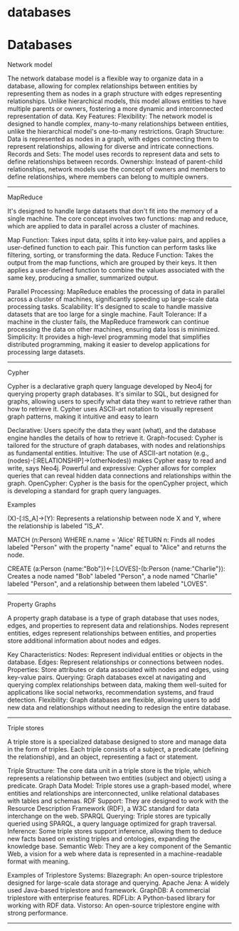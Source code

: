 # databases
Databases
=================================================================================================================


Network model

The network database model is a flexible way to organize data in a database, allowing for complex relationships between entities by representing them as nodes in a graph structure with edges representing relationships. Unlike hierarchical models, this model allows entities to have multiple parents or owners, fostering a more dynamic and interconnected representation of data. 
Key Features:
Flexibility:
The network model is designed to handle complex, many-to-many relationships between entities, unlike the hierarchical model's one-to-many restrictions. 
Graph Structure:
Data is represented as nodes in a graph, with edges connecting them to represent relationships, allowing for diverse and intricate connections. 
Records and Sets:
The model uses records to represent data and sets to define relationships between records. 
Ownership:
Instead of parent-child relationships, network models use the concept of owners and members to define relationships, where members can belong to multiple owners. 

-------------------------------------------------------------------------------------------------------------------------------


MapReduce

It's designed to handle large datasets that don't fit into the memory of a single machine. 
The core concept involves two functions: map and reduce, which are applied to data in parallel across a cluster of machines. 

Map Function:
Takes input data, splits it into key-value pairs, and applies a user-defined function to each pair. 
This function can perform tasks like filtering, sorting, or transforming the data. 
Reduce Function:
Takes the output from the map functions, which are grouped by their keys. 
It then applies a user-defined function to combine the values associated with the same key, producing a smaller, summarized output. 


Parallel Processing:
MapReduce enables the processing of data in parallel across a cluster of machines, significantly speeding up large-scale data processing tasks. 
Scalability:
It's designed to scale to handle massive datasets that are too large for a single machine. 
Fault Tolerance:
If a machine in the cluster fails, the MapReduce framework can continue processing the data on other machines, ensuring data loss is minimized. 
Simplicity:
It provides a high-level programming model that simplifies distributed programming, making it easier to develop applications for processing large datasets. 


-------------------------------------------------------------------------------------------------------------------------------

Cypher 

Cypher is a declarative graph query language developed by Neo4j for querying property graph databases. 
It's similar to SQL, but designed for graphs, allowing users to specify what data they want to retrieve rather than how to retrieve it. 
Cypher uses ASCII-art notation to visually represent graph patterns, making it intuitive and easy to learn

Declarative:
Users specify the data they want (what), and the database engine handles the details of how to retrieve it. 
Graph-focused:
Cypher is tailored for the structure of graph databases, with nodes and relationships as fundamental entities. 
Intuitive:
The use of ASCII-art notation (e.g., (nodes)-[:RELATIONSHIP]->(otherNodes)) makes Cypher easy to read and write, says Neo4j. 
Powerful and expressive:
Cypher allows for complex queries that can reveal hidden data connections and relationships within the graph. 
OpenCypher:
Cypher is the basis for the openCypher project, which is developing a standard for graph query languages. 


Examples

(X)-[:IS_A]->(Y): 
Represents a relationship between node X and Y, where the relationship is labeled "IS_A".

MATCH (n:Person) WHERE n.name = 'Alice' RETURN n: 
Finds all nodes labeled "Person" with the property "name" equal to "Alice" and returns the node.

CREATE (a:Person {name:"Bob"})<-[:LOVES]-(b:Person {name:"Charlie"}): 
Creates a node named "Bob" labeled "Person", a node named "Charlie" labeled "Person", and a relationship between them labeled "LOVES". 

-------------------------------------------------------------------------------------------------------------------------------


Property Graphs

A property graph database is a type of graph database that uses nodes, edges, and properties to represent data and relationships. Nodes represent entities, edges represent relationships between entities, and properties store additional information about nodes and edges. 

Key Characteristics:
Nodes: Represent individual entities or objects in the database. 
Edges: Represent relationships or connections between nodes. 
Properties: Store attributes or data associated with nodes and edges, using key-value pairs. 
Querying: Graph databases excel at navigating and querying complex relationships between data, making them well-suited for applications like social networks, recommendation systems, and fraud detection. 
Flexibility: Graph databases are flexible, allowing users to add new data and relationships without needing to redesign the entire database. 


-------------------------------------------------------------------------------------------------------------------------------

Triple stores

A triple store is a specialized database designed to store and manage data in the form of triples. 
Each triple consists of a subject, a predicate (defining the relationship), and an object, representing a fact or statement. 

Triple Structure:
The core data unit in a triple store is the triple, which represents a relationship between two entities (subject and object) using a predicate. 
Graph Data Model:
Triple stores use a graph-based model, where entities and relationships are interconnected, unlike relational databases with tables and schemas. 
RDF Support:
They are designed to work with the Resource Description Framework (RDF), a W3C standard for data interchange on the web. 
SPARQL Querying:
Triple stores are typically queried using SPARQL, a query language optimized for graph traversal. 
Inference:
Some triple stores support inference, allowing them to deduce new facts based on existing triples and ontologies, expanding the knowledge base. 
Semantic Web:
They are a key component of the Semantic Web, a vision for a web where data is represented in a machine-readable format with meaning. 

Examples of Triplestore Systems:
Blazegraph: An open-source triplestore designed for large-scale data storage and querying.
Apache Jena: A widely used Java-based triplestore and framework.
GraphDB: A commercial triplestore with enterprise features.
RDFLib: A Python-based library for working with RDF data.
Vistorso: An open-source triplestore engine with strong performance. 

-------------------------------------------------------------------------------------------------------------------------------
